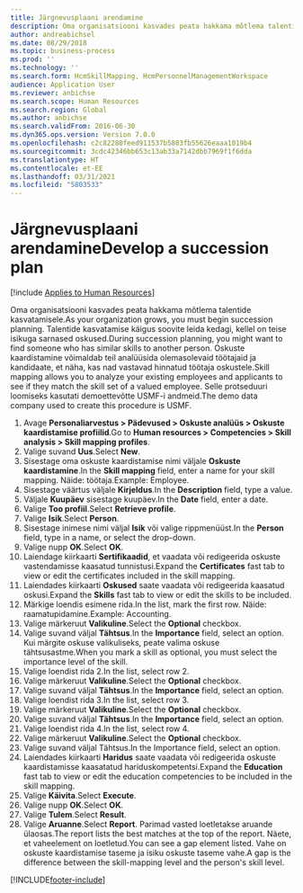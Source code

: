 ```yaml
---
title: Järgnevusplaani arendamine
description: Oma organisatsiooni kasvades peata hakkama mõtlema talentide kasvatamisele.
author: andreabichsel
ms.date: 08/29/2018
ms.topic: business-process
ms.prod: ''
ms.technology: ''
ms.search.form: HcmSkillMapping, HcmPersonnelManagementWorkspace
audience: Application User
ms.reviewer: anbichse
ms.search.scope: Human Resources
ms.search.region: Global
ms.author: anbichse
ms.search.validFrom: 2016-06-30
ms.dyn365.ops.version: Version 7.0.0
ms.openlocfilehash: c2c82280feed911537b5803fb55626eaaa1019b4
ms.sourcegitcommit: 3cdc42346bb653c13ab33a7142dbb7969f1f6dda
ms.translationtype: HT
ms.contentlocale: et-EE
ms.lasthandoff: 03/31/2021
ms.locfileid: "5803533"
---
```

# <a name="develop-a-succession-plan"></a><span data-ttu-id="80c55-103">Järgnevusplaani arendamine</span><span class="sxs-lookup"><span data-stu-id="80c55-103">Develop a succession plan</span></span>

[!include [Applies to Human Resources](../includes/applies-to-hr.md)]

<span data-ttu-id="80c55-104">Oma organisatsiooni kasvades peata hakkama mõtlema talentide kasvatamisele.</span><span class="sxs-lookup"><span data-stu-id="80c55-104">As your organization grows, you must begin succession planning.</span></span> <span data-ttu-id="80c55-105">Talentide kasvatamise käigus soovite leida kedagi, kellel on teise isikuga sarnased oskused.</span><span class="sxs-lookup"><span data-stu-id="80c55-105">During succession planning, you might want to find someone who has similar skills to another person.</span></span> <span data-ttu-id="80c55-106">Oskuste kaardistamine võimaldab teil analüüsida olemasolevaid töötajaid ja kandidaate, et näha, kas nad vastavad hinnatud töötaja oskustele.</span><span class="sxs-lookup"><span data-stu-id="80c55-106">Skill mapping allows you to analyze your existing employees and applicants to see if they match the skill set of a valued employee.</span></span> <span data-ttu-id="80c55-107">Selle protseduuri loomiseks kasutati demoettevõtte USMF-i andmeid.</span><span class="sxs-lookup"><span data-stu-id="80c55-107">The demo data company used to create this procedure is USMF.</span></span>

1. <span data-ttu-id="80c55-108">Avage **Personaliarvestus > Pädevused > Oskuste analüüs > Oskuste kaardistamise profiilid**.</span><span class="sxs-lookup"><span data-stu-id="80c55-108">Go to **Human resources > Competencies > Skill analysis > Skill mapping profiles**.</span></span>
2. <span data-ttu-id="80c55-109">Valige suvand **Uus**.</span><span class="sxs-lookup"><span data-stu-id="80c55-109">Select **New**.</span></span>
3. <span data-ttu-id="80c55-110">Sisestage oma oskuste kaardistamise nimi väljale **Oskuste kaardistamine**.</span><span class="sxs-lookup"><span data-stu-id="80c55-110">In the **Skill mapping** field, enter a name for your skill mapping.</span></span> <span data-ttu-id="80c55-111">Näide: töötaja.</span><span class="sxs-lookup"><span data-stu-id="80c55-111">Example: Employee.</span></span>
4. <span data-ttu-id="80c55-112">Sisestage väärtus väljale **Kirjeldus**.</span><span class="sxs-lookup"><span data-stu-id="80c55-112">In the **Description** field, type a value.</span></span>
5. <span data-ttu-id="80c55-113">Väljale **Kuupäev** sisestage kuupäev.</span><span class="sxs-lookup"><span data-stu-id="80c55-113">In the **Date** field, enter a date.</span></span>
6. <span data-ttu-id="80c55-114">Valige **Too profiil**.</span><span class="sxs-lookup"><span data-stu-id="80c55-114">Select **Retrieve profile**.</span></span>
7. <span data-ttu-id="80c55-115">Valige **Isik**.</span><span class="sxs-lookup"><span data-stu-id="80c55-115">Select **Person**.</span></span>
8. <span data-ttu-id="80c55-116">Sisestage inimese nimi väljal **Isik** või valige rippmenüüst.</span><span class="sxs-lookup"><span data-stu-id="80c55-116">In the **Person** field, type in a name, or select the drop-down.</span></span>
9. <span data-ttu-id="80c55-117">Valige nupp **OK**.</span><span class="sxs-lookup"><span data-stu-id="80c55-117">Select **OK**.</span></span>
10. <span data-ttu-id="80c55-118">Laiendage kiirkaarti **Sertifikaadid**, et vaadata või redigeerida oskuste vastendamisse kaasatud tunnistusi.</span><span class="sxs-lookup"><span data-stu-id="80c55-118">Expand the **Certificates** fast tab to view or edit the certificates included in the skill mapping.</span></span>
11. <span data-ttu-id="80c55-119">Laiendades kiirkaarti **Oskused** saate vaadata või redigeerida kaasatud oskusi.</span><span class="sxs-lookup"><span data-stu-id="80c55-119">Expand the **Skills** fast tab to view or edit the skills to be included.</span></span>
12. <span data-ttu-id="80c55-120">Märkige loendis esimene rida.</span><span class="sxs-lookup"><span data-stu-id="80c55-120">In the list, mark the first row.</span></span> <span data-ttu-id="80c55-121">Näide: raamatupidamine.</span><span class="sxs-lookup"><span data-stu-id="80c55-121">Example:  Accounting.</span></span>
13. <span data-ttu-id="80c55-122">Valige märkeruut **Valikuline**.</span><span class="sxs-lookup"><span data-stu-id="80c55-122">Select the **Optional** checkbox.</span></span>
14. <span data-ttu-id="80c55-123">Valige suvand väljal **Tähtsus**.</span><span class="sxs-lookup"><span data-stu-id="80c55-123">In the **Importance** field, select an option.</span></span> <span data-ttu-id="80c55-124">Kui märgite oskuse valikuliseks, peate valima oskuse tähtsusastme.</span><span class="sxs-lookup"><span data-stu-id="80c55-124">When you mark a skill as optional, you must select the importance level of the skill.</span></span>  
15. <span data-ttu-id="80c55-125">Valige loendist rida 2.</span><span class="sxs-lookup"><span data-stu-id="80c55-125">In the list, select row 2.</span></span>
16. <span data-ttu-id="80c55-126">Valige märkeruut **Valikuline**.</span><span class="sxs-lookup"><span data-stu-id="80c55-126">Select the **Optional** checkbox.</span></span>
17. <span data-ttu-id="80c55-127">Valige suvand väljal **Tähtsus**.</span><span class="sxs-lookup"><span data-stu-id="80c55-127">In the **Importance** field, select an option.</span></span>
18. <span data-ttu-id="80c55-128">Valige loendist rida 3.</span><span class="sxs-lookup"><span data-stu-id="80c55-128">In the list, select row 3.</span></span>
19. <span data-ttu-id="80c55-129">Valige märkeruut **Valikuline**.</span><span class="sxs-lookup"><span data-stu-id="80c55-129">Select the **Optional** checkbox.</span></span>
20. <span data-ttu-id="80c55-130">Valige suvand väljal **Tähtsus**.</span><span class="sxs-lookup"><span data-stu-id="80c55-130">In the **Importance** field, select an option.</span></span>
21. <span data-ttu-id="80c55-131">Valige loendist rida 4.</span><span class="sxs-lookup"><span data-stu-id="80c55-131">In the list, select row 4.</span></span>
22. <span data-ttu-id="80c55-132">Valige märkeruut **Valikuline**.</span><span class="sxs-lookup"><span data-stu-id="80c55-132">Select the **Optional** checkbox.</span></span>
23. <span data-ttu-id="80c55-133">Valige suvand väljal Tähtsus.</span><span class="sxs-lookup"><span data-stu-id="80c55-133">In the Importance field, select an option.</span></span>
24. <span data-ttu-id="80c55-134">Laiendades kiirkaarti **Haridus** saate vaadata või redigeerida oskuste kaardistamisse kaasatatud hariduskompetentsi.</span><span class="sxs-lookup"><span data-stu-id="80c55-134">Expand the **Education** fast tab to view or edit the education competencies to be included in the skill mapping.</span></span>
25. <span data-ttu-id="80c55-135">Valige **Käivita**.</span><span class="sxs-lookup"><span data-stu-id="80c55-135">Select **Execute**.</span></span>
26. <span data-ttu-id="80c55-136">Valige nupp **OK**.</span><span class="sxs-lookup"><span data-stu-id="80c55-136">Select **OK**.</span></span>
27. <span data-ttu-id="80c55-137">Valige **Tulem**.</span><span class="sxs-lookup"><span data-stu-id="80c55-137">Select **Result**.</span></span>
28. <span data-ttu-id="80c55-138">Valige **Aruanne**.</span><span class="sxs-lookup"><span data-stu-id="80c55-138">Select **Report**.</span></span> <span data-ttu-id="80c55-139">Parimad vasted loetletakse aruande ülaosas.</span><span class="sxs-lookup"><span data-stu-id="80c55-139">The report lists the best matches at the top of the report.</span></span> <span data-ttu-id="80c55-140">Näete, et vaheelement on loetletud.</span><span class="sxs-lookup"><span data-stu-id="80c55-140">You can see a gap element listed.</span></span> <span data-ttu-id="80c55-141">Vahe on oskuste kaardistamise taseme ja isiku oskuste taseme vahe.</span><span class="sxs-lookup"><span data-stu-id="80c55-141">A gap is the difference between the skill-mapping level and the person's skill level.</span></span>  



[!INCLUDE[footer-include](../includes/footer-banner.md)]